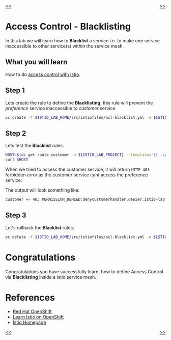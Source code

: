 <div>
 <div style="float: left"><a href="./06-whitelisting.md"><span><<</span></a></div>
<div style="float: right"><a href="./08-extra-credit.md"><span>>></span></a></div>
<div>
<br/>

# Access Control - Blacklisting

In this lab we will learn how to **Blacklist** a service i.e. to make one service inaccessible to other service(s) within the service mesh.

## What you will learn

How to do [access control with Istio](https://istio.io/docs/tasks/security/secure-access-control.html).

## Step 1

Lets create the rule to define the **Blacklisting**,  this rule will prevent the _preference_ service inaccessible to _customer_ service 

```sh
oc create -f $ISTIO_LAB_HOME/src/istiofiles/acl-blacklist.yml -n $ISTIO_LAB_PROJECT
```
## Step 2

Lets test the **Blacklist** rules:

```sh
HOST=$(oc get route customer -n ${ISTIO_LAB_PROJECT} --template='{{ .spec.host }}')
curl $HOST
```

When we tried to access the customer service, it will return `HTTP 403` forbidden error as the customer service cant access the preference service.   

The output will look something like:

```sh 
customer => 403 PERMISSION_DENIED:denycustomerhandler.denier.istio-lab:Not allowed
```

## Step 3

Let's rollback the **Blacklist** rules:

```sh
oc delete -f $ISTIO_LAB_HOME/src/istiofiles/acl-blacklist.yml -n $ISTIO_LAB_PROJECT
``` 

# Congratulations

Congratulations you have successfully learnt how to define Access Control via **Blacklisting** inside a Istio service mesh.

# References

* [Red Hat OpenShift](https://openshift.com)
* [Learn Istio on OpenShift](https://learn.openshift.com/servicemesh)
* [Istio Homepage](https://istio.io)

<div>
 <div style="float: left"><a href="./06-whitelisting.md"><span><<</span></a></div>
<div style="float: right"><a href="./08-extra-credit.md"><span>>></span></a></div>
<div>